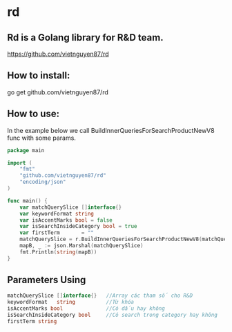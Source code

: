 # rd
## Rd is a Golang library for R&D team.

https://github.com/vietnguyen87/rd

## How to install:

go get github.com/vietnguyen87/rd

## How to use:

In the example below we call BuildInnerQueriesForSearchProductNewV8 func with some params.
```go
package main

import (
	"fmt"
	"github.com/vietnguyen87/rd"
	"encoding/json"
)

func main() {
	var matchQuerySlice []interface{}
	var keywordFormat string
	var isAccentMarks bool = false
	var isSearchInsideCategory bool = true
	var firstTerm 		= ""
	matchQuerySlice = r.BuildInnerQueriesForSearchProductNewV8(matchQuerySlice, isSearchInsideCategory, keywordFormat, isAccentMarks, firstTerm)
	mapB, _ := json.Marshal(matchQuerySlice)
	fmt.Println(string(mapB))
}
```
## Parameters Using
```go
matchQuerySlice []interface{}   //Array các tham số cho R&D
keywordFormat   string          //Từ khóa
isAccentMarks bool              //Có dấu hay không
isSearchInsideCategory bool     //Có search trong category hay không
firstTerm string
```
